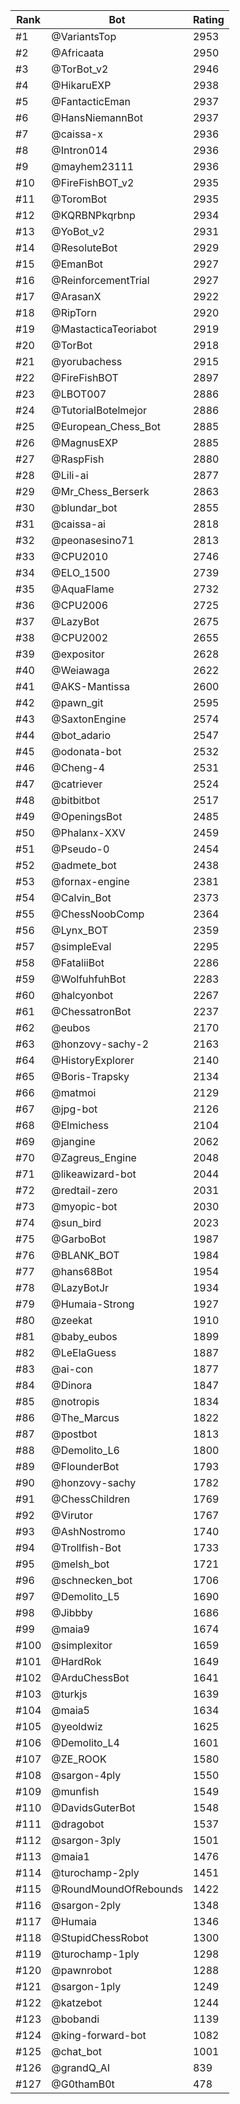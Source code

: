 Rank|Bot|Rating
---|---|---
#1|@VariantsTop|2953
#2|@Africaata|2950
#3|@TorBot_v2|2946
#4|@HikaruEXP|2938
#5|@FantacticEman|2937
#6|@HansNiemannBot|2937
#7|@caissa-x|2936
#8|@Intron014|2936
#9|@mayhem23111|2936
#10|@FireFishBOT_v2|2935
#11|@ToromBot|2935
#12|@KQRBNPkqrbnp|2934
#13|@YoBot_v2|2931
#14|@ResoluteBot|2929
#15|@EmanBot|2927
#16|@ReinforcementTrial|2927
#17|@ArasanX|2922
#18|@RipTorn|2920
#19|@MastacticaTeoriabot|2919
#20|@TorBot|2918
#21|@yorubachess|2915
#22|@FireFishBOT|2897
#23|@LBOT007|2886
#24|@TutorialBotelmejor|2886
#25|@European_Chess_Bot|2885
#26|@MagnusEXP|2885
#27|@RaspFish|2880
#28|@Lili-ai|2877
#29|@Mr_Chess_Berserk|2863
#30|@blundar_bot|2855
#31|@caissa-ai|2818
#32|@peonasesino71|2813
#33|@CPU2010|2746
#34|@ELO_1500|2739
#35|@AquaFlame|2732
#36|@CPU2006|2725
#37|@LazyBot|2675
#38|@CPU2002|2655
#39|@expositor|2628
#40|@Weiawaga|2622
#41|@AKS-Mantissa|2600
#42|@pawn_git|2595
#43|@SaxtonEngine|2574
#44|@bot_adario|2547
#45|@odonata-bot|2532
#46|@Cheng-4|2531
#47|@catriever|2524
#48|@bitbitbot|2517
#49|@OpeningsBot|2485
#50|@Phalanx-XXV|2459
#51|@Pseudo-0|2454
#52|@admete_bot|2438
#53|@fornax-engine|2381
#54|@Calvin_Bot|2373
#55|@ChessNoobComp|2364
#56|@Lynx_BOT|2359
#57|@simpleEval|2295
#58|@FataliiBot|2286
#59|@WolfuhfuhBot|2283
#60|@halcyonbot|2267
#61|@ChessatronBot|2237
#62|@eubos|2170
#63|@honzovy-sachy-2|2163
#64|@HistoryExplorer|2140
#65|@Boris-Trapsky|2134
#66|@matmoi|2129
#67|@jpg-bot|2126
#68|@Elmichess|2104
#69|@jangine|2062
#70|@Zagreus_Engine|2048
#71|@likeawizard-bot|2044
#72|@redtail-zero|2031
#73|@myopic-bot|2030
#74|@sun_bird|2023
#75|@GarboBot|1987
#76|@BLANK_BOT|1984
#77|@hans68Bot|1954
#78|@LazyBotJr|1934
#79|@Humaia-Strong|1927
#80|@zeekat|1910
#81|@baby_eubos|1899
#82|@LeElaGuess|1887
#83|@ai-con|1877
#84|@Dinora|1847
#85|@notropis|1834
#86|@The_Marcus|1822
#87|@postbot|1813
#88|@Demolito_L6|1800
#89|@FlounderBot|1793
#90|@honzovy-sachy|1782
#91|@ChessChildren|1769
#92|@Virutor|1767
#93|@AshNostromo|1740
#94|@Trollfish-Bot|1733
#95|@melsh_bot|1721
#96|@schnecken_bot|1706
#97|@Demolito_L5|1690
#98|@Jibbby|1686
#99|@maia9|1674
#100|@simplexitor|1659
#101|@HardRok|1649
#102|@ArduChessBot|1641
#103|@turkjs|1639
#104|@maia5|1634
#105|@yeoldwiz|1625
#106|@Demolito_L4|1601
#107|@ZE_ROOK|1580
#108|@sargon-4ply|1550
#109|@munfish|1549
#110|@DavidsGuterBot|1548
#111|@dragobot|1537
#112|@sargon-3ply|1501
#113|@maia1|1476
#114|@turochamp-2ply|1451
#115|@RoundMoundOfRebounds|1422
#116|@sargon-2ply|1348
#117|@Humaia|1346
#118|@StupidChessRobot|1300
#119|@turochamp-1ply|1298
#120|@pawnrobot|1288
#121|@sargon-1ply|1249
#122|@katzebot|1244
#123|@bobandi|1139
#124|@king-forward-bot|1082
#125|@chat_bot|1001
#126|@grandQ_AI|839
#127|@G0thamB0t|478
